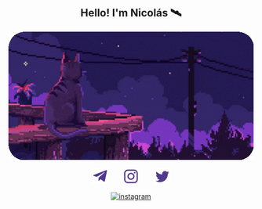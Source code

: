 <!-- Title -->
<h2 align="center">Hello! I'm Nicolás 🛰️</h2>

<!-- GIF -->
<p align="center"> <img src="https://github.com/nmayorga092/nmayorga092/blob/master/resources/miau-v2.gif" width='500px' />
</p>

<!-- Social icons: https://www.iconfinder.com/ -->
<p align="center">
  <a href="https://t.me/nmayorga"><img width="32px" alt="Telegram" title="Telegram" src="https://github.com/nmayorga092/nmayorga092/blob/master/resources/icons/telegram-purple.png"/></a>
  &#8287;&#8287;&#8287;&#8287;&#8287;&#8287;
  <a href="https://www.instagram.com/nicoms._"><img width="32px" alt="Instagram" title="Instagram" src="https://github.com/nmayorga092/nmayorga092/blob/master/resources/icons/instagram-purple.png"/></a>
  &#8287;&#8287;&#8287;&#8287;&#8287;&#8287;
  <a href="https://twitter.com/nmayorga092"><img width="32px" alt="Twitter" title="Twitter" src="https://github.com/nmayorga092/nmayorga092/blob/master/resources/icons/twitter-purple.png"/></a>
</p>

<!-- GH Stats -->

<!-- Test Zone -->

<p align="center">
  <picture>
    <a href="https://www.instagram.com/nicoms._"><img alt="instagram" width="32px">
      <source media="(prefers-color-scheme: dark)" srcset="https://github.com/nmayorga092/nmayorga092/blob/master/resources/icons/instagram-white.png">
      <source media="(prefers-color-scheme: light)" srcset="https://github.com/nmayorga092/nmayorga092/blob/master/resources/icons/instagram-black.png"></a>  
  </picture>
</p>